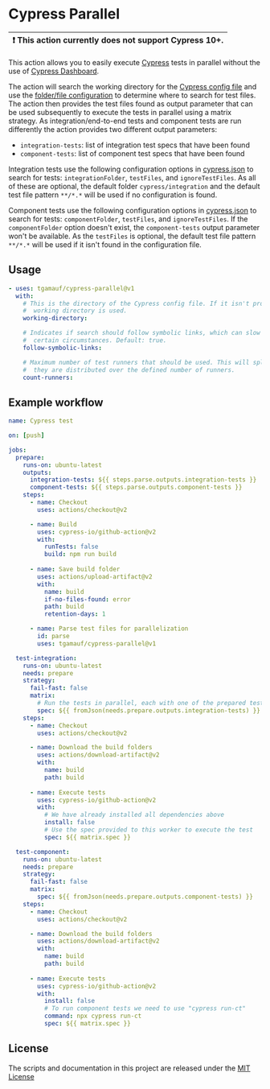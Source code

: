 # Cypress Parallel

| :exclamation:  This action currently does not support Cypress 10+. |
|--------------------------------------------------------------------|

This action allows you to easily execute [Cypress](https://www.cypress.io/) tests in parallel without the use of 
[Cypress Dashboard](https://www.cypress.io/dashboard/).

The action will search the working directory for the [Cypress config file](
https://docs.cypress.io/guides/references/configuration#cypress-json) and use the [folder/file configuration](
https://docs.cypress.io/guides/references/configuration#Folders-Files) to determine where to search for test files. The
action then provides the test files found as output parameter that can be used subsequently to execute the tests in 
parallel using a matrix strategy. As integration/end-to-end tests and component tests are run differently the action
provides two different output parameters:
- `integration-tests`: list of integration test specs that have been found
- `component-tests`: list of component test specs that have been found

Integration tests use the following configuration options in [cypress.json](
https://docs.cypress.io/guides/references/configuration#cypress-json) to search for tests: `integrationFolder`, 
`testFiles`, and `ignoreTestFiles`. As all of these are optional, the default folder `cypress/integration` and the 
default test file pattern `**/*.*` will be used if no configuration is found.

Component tests use the following configuration options in [cypress.json](
https://docs.cypress.io/guides/references/configuration#cypress-json) to search for tests: `componentFolder`, 
`testFiles`, and `ignoreTestFiles`. If the `componentFolder` option doesn't exist, the `component-tests` output parameter
won't be available. As the `testFiles` is optional, the default test file pattern `**/*.*` will be used if it isn't
found in the configuration file.


## Usage

```yaml
- uses: tgamauf/cypress-parallel@v1
  with:
    # This is the directory of the Cypress config file. If it isn't provided the current
    #  working directory is used.
    working-directory:

    # Indicates if search should follow symbolic links, which can slow down execution in
    #  certain circumstances. Default: true.
    follow-symbolic-links:

    # Maximum number of test runners that should be used. This will split the tests, so
    #  they are distributed over the defined number of runners.
    count-runners:
```

## Example workflow

```yaml
name: Cypress test

on: [push]

jobs:
  prepare:
    runs-on: ubuntu-latest
    outputs:
      integration-tests: ${{ steps.parse.outputs.integration-tests }}
      component-tests: ${{ steps.parse.outputs.component-tests }}
    steps:
      - name: Checkout
        uses: actions/checkout@v2

      - name: Build
        uses: cypress-io/github-action@v2
        with:
          runTests: false
          build: npm run build
          
      - name: Save build folder
        uses: actions/upload-artifact@v2
        with:
          name: build
          if-no-files-found: error
          path: build
          retention-days: 1

      - name: Parse test files for parallelization
        id: parse
        uses: tgamauf/cypress-parallel@v1

  test-integration:
    runs-on: ubuntu-latest
    needs: prepare
    strategy:
      fail-fast: false
      matrix:
        # Run the tests in parallel, each with one of the prepared test specs
        spec: ${{ fromJson(needs.prepare.outputs.integration-tests) }}
    steps:
      - name: Checkout
        uses: actions/checkout@v2

      - name: Download the build folders
        uses: actions/download-artifact@v2
        with:
          name: build
          path: build
          
      - name: Execute tests
        uses: cypress-io/github-action@v2
        with:
          # We have already installed all dependencies above
          install: false
          # Use the spec provided to this worker to execute the test 
          spec: ${{ matrix.spec }}

  test-component:
    runs-on: ubuntu-latest
    needs: prepare
    strategy:
      fail-fast: false
      matrix:
        spec: ${{ fromJson(needs.prepare.outputs.component-tests) }}
    steps:
      - name: Checkout
        uses: actions/checkout@v2

      - name: Download the build folders
        uses: actions/download-artifact@v2
        with:
          name: build
          path: build
          
      - name: Execute tests
        uses: cypress-io/github-action@v2
        with:
          install: false
          # To run component tests we need to use "cypress run-ct"
          command: npx cypress run-ct
          spec: ${{ matrix.spec }}
```

## License

The scripts and documentation in this project are released under the [MIT License](LICENSE)